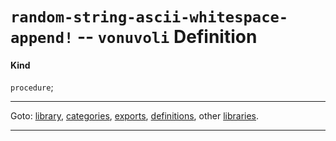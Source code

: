 

<a id='definition__vonuvoli__random-string-ascii-whitespace-append_21'></a>

# `random-string-ascii-whitespace-append!` -- `vonuvoli` Definition


<a id='definition__vonuvoli__random-string-ascii-whitespace-append_21__kind'></a>

#### Kind

`procedure`;

----

Goto: [library](../../vonuvoli/_index.md#library__vonuvoli), [categories](../../vonuvoli/categories/_index.md#toc__vonuvoli__categories), [exports](../../vonuvoli/exports/_index.md#toc__vonuvoli__exports), [definitions](../../vonuvoli/definitions/_index.md#toc__vonuvoli__definitions), other [libraries](../../_libraries.md#toc__libraries).

----

